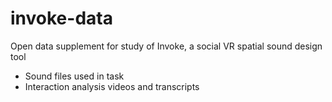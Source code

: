 # invoke-data
Open data supplement for study of Invoke, a social VR spatial sound design tool

+ Sound files used in task
+ Interaction analysis videos and transcripts
